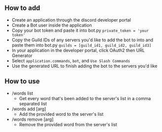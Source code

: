 ## How to add
- Create an application through the discord developer portal
- Create a Bot user inside the application
- Copy your bot token and paste it into bot.py `private_token = 'your token'`
- Copy the Guild IDs of any servers you'd like to add the bot to into and paste them into bot.py `guilds = [guild_id1, guild_id2, guild_id3]`
- In your application in the developer portal, click OAuth2 then URL Generator
- Select `application.commands`, `bot`, and `Use Slash Commands`
- Use the generated URL to finish adding the bot to the servers you'd like

## How to use
- /words list
    - Get every word that's been added to the server's list in a comma separated list
- /words add \[arg\]
    - Add the provided word to the server's list
- /words remove \[arg\]
    - Remove the provided word from the server's list

